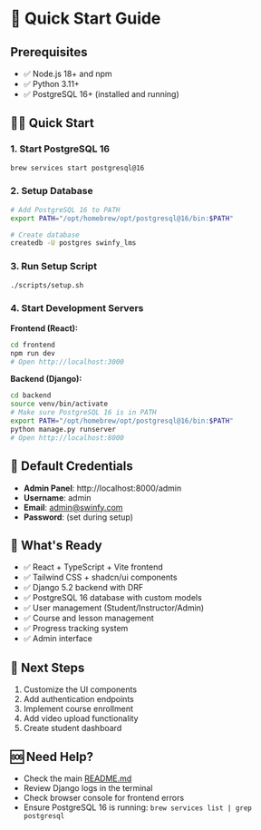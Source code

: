 # 🚀 Quick Start Guide

## Prerequisites
- ✅ Node.js 18+ and npm
- ✅ Python 3.11+
- ✅ PostgreSQL 16+ (installed and running)

## 🏃‍♂️ Quick Start

### 1. Start PostgreSQL 16
```bash
brew services start postgresql@16
```

### 2. Setup Database
```bash
# Add PostgreSQL 16 to PATH
export PATH="/opt/homebrew/opt/postgresql@16/bin:$PATH"

# Create database
createdb -U postgres swinfy_lms
```

### 3. Run Setup Script
```bash
./scripts/setup.sh
```

### 4. Start Development Servers

**Frontend (React):**
```bash
cd frontend
npm run dev
# Open http://localhost:3000
```

**Backend (Django):**
```bash
cd backend
source venv/bin/activate
# Make sure PostgreSQL 16 is in PATH
export PATH="/opt/homebrew/opt/postgresql@16/bin:$PATH"
python manage.py runserver
# Open http://localhost:8000
```

## 🔑 Default Credentials
- **Admin Panel**: http://localhost:8000/admin
- **Username**: admin
- **Email**: admin@swinfy.com
- **Password**: (set during setup)

## 📱 What's Ready
- ✅ React + TypeScript + Vite frontend
- ✅ Tailwind CSS + shadcn/ui components
- ✅ Django 5.2 backend with DRF
- ✅ PostgreSQL 16 database with custom models
- ✅ User management (Student/Instructor/Admin)
- ✅ Course and lesson management
- ✅ Progress tracking system
- ✅ Admin interface

## 🎯 Next Steps
1. Customize the UI components
2. Add authentication endpoints
3. Implement course enrollment
4. Add video upload functionality
5. Create student dashboard

## 🆘 Need Help?
- Check the main [README.md](README.md)
- Review Django logs in the terminal
- Check browser console for frontend errors
- Ensure PostgreSQL 16 is running: `brew services list | grep postgresql`
